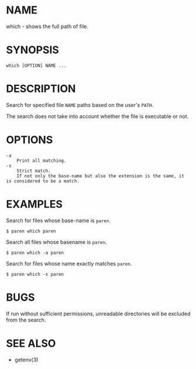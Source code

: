 # NAME
which - shows the full path of file.

# SYNOPSIS

    which [OPTION] NAME ...

# DESCRIPTION
Search for specified file `NAME` paths based on the user's `PATH`.

The search does not take into account whether the file is executable or not.

# OPTIONS

    -a
        Print all matching.
    -s
        Strict match.
        If not only the base-name but also the extension is the same, it is considered to be a match.

# EXAMPLES
Search for files whose base-name is `paren`.

    $ paren which paren

Search all files whose basename is `paren`.

    $ paren which -a paren

Search for files whose name exactly matches `paren`.

    $ paren which -s paren

# BUGS
If run without sufficient permissions, unreadable directories will be excluded from the search.

# SEE ALSO
- getenv(3)
